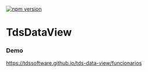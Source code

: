 [![npm version](https://badge.fury.io/js/%40tds-software%2Fdata-view.svg)](https://badge.fury.io/js/%40tds-software%2Fdata-view)

# TdsDataView

### Demo

https://tdssoftware.github.io/tds-data-view/funcionarios
